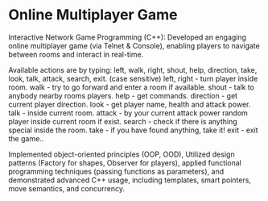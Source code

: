 # Online Multiplayer Game
Interactive Network Game Programming (C++):
Developed an engaging online multiplayer game (via Telnet & Console), enabling players to navigate between rooms and interact in real-time.

Available actions are by typing: left, walk, right, shout, help, direction, take, look, talk, attack, search, exit. (case sensitive)
left, right - turn player inside room.
walk - try to go forward and enter a room if available.
shout - talk to anybody nearby rooms players.
help - get commands.
direction - get current player direction.
look - get player name, health and attack power.
talk - inside current room.
attack - by your current attack power random player inside current room if exist.
search - check if there is anything special inside the room.
take - if you have found anything, take it!
exit - exit the game..

Implemented object-oriented principles (OOP, OOD),
Utilized design patterns (Factory for shapes, Observer for players), applied functional programming techniques (passing functions as parameters), and demonstrated advanced C++ usage, including 
templates, smart pointers, move semantics, and concurrency.
